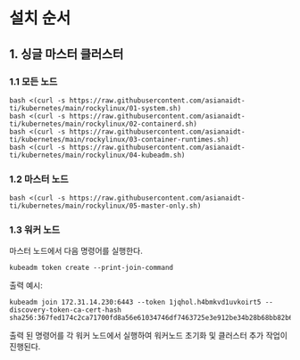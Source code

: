 # 설치 순서

## 1. 싱글 마스터 클러스터

### 1.1 모든 노드

```
bash <(curl -s https://raw.githubusercontent.com/asianaidt-ti/kubernetes/main/rockylinux/01-system.sh)
bash <(curl -s https://raw.githubusercontent.com/asianaidt-ti/kubernetes/main/rockylinux/02-containerd.sh)
bash <(curl -s https://raw.githubusercontent.com/asianaidt-ti/kubernetes/main/rockylinux/03-container-runtimes.sh)
bash <(curl -s https://raw.githubusercontent.com/asianaidt-ti/kubernetes/main/rockylinux/04-kubeadm.sh)
```

### 1.2 마스터 노드

```
bash <(curl -s https://raw.githubusercontent.com/asianaidt-ti/kubernetes/main/rockylinux/05-master-only.sh)
```

### 1.3 워커 노드

마스터 노드에서 다음 명령어를 실행한다. 
```
kubeadm token create --print-join-command
```

출력 예시:
```
kubeadm join 172.31.14.230:6443 --token 1jqhol.h4bmkvd1uvkoirt5 --discovery-token-ca-cert-hash sha256:367fed174c2ca71700fd8a56e61034746df7463725e3e912be34b28b68bb82b6
```

출력 된 명령어를 각 워커 노드에서 실행하여 워커노드 초기화 및 클러스터 추가 작업이 진행된다.
